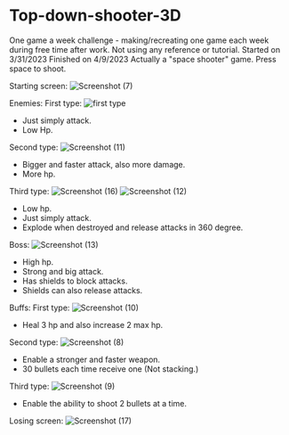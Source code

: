 # Top-down-shooter-3D
One game a week challenge - making/recreating one game each week during free time after work. Not using any reference or tutorial.
Started on 3/31/2023
Finished on 4/9/2023
Actually a "space shooter" game.
Press space to shoot.

Starting screen:
![Screenshot (7)](https://user-images.githubusercontent.com/55885808/230813756-1786c5ff-519d-465b-8bd7-68d58bac4ea5.png)


Enemies:
  First type:
  ![first type](https://user-images.githubusercontent.com/55885808/230813517-2383eccb-b77e-49ac-ad00-bee2639aa52d.png)
  - Just simply attack.
  - Low Hp.

  Second type:
  ![Screenshot (11)](https://user-images.githubusercontent.com/55885808/230813569-0c11c439-8472-4bbc-81ba-8f2a8e5c4508.png)
  - Bigger and faster attack, also more damage.
  - More hp.

  Third type:
  ![Screenshot (16)](https://user-images.githubusercontent.com/55885808/230813592-b280f920-fe60-4f17-bef2-7699b0ac972d.png)
  ![Screenshot (12)](https://user-images.githubusercontent.com/55885808/230813963-df64d20e-c08d-4203-af9b-f1b2e0073837.png)
  - Low hp.
  - Just simply attack.
  - Explode when destroyed and release attacks in 360 degree.

  Boss:
  ![Screenshot (13)](https://user-images.githubusercontent.com/55885808/230813619-c8c1fc5f-2063-482a-8d8f-1ba0e212a448.png)
  - High hp.
  - Strong and big attack.
  - Has shields to block attacks.
  - Shields can also release attacks.

Buffs:
  First type:
  ![Screenshot (10)](https://user-images.githubusercontent.com/55885808/230813683-16472de2-0d47-4e08-bc37-ad9f3442bd14.png)
  - Heal 3 hp and also increase 2 max hp.
 
  Second type:
  ![Screenshot (8)](https://user-images.githubusercontent.com/55885808/230813732-d1ad17bd-16d0-42f8-919e-6ea0935ee7c0.png)
  - Enable a stronger and faster weapon.
  - 30 bullets each time receive one (Not stacking.)
  
  Third type:
  ![Screenshot (9)](https://user-images.githubusercontent.com/55885808/230813715-44bbc5aa-a6ef-4889-8aa5-e24c461938c9.png)
  - Enable the ability to shoot 2 bullets at a time.
  
 Losing screen:
 ![Screenshot (17)](https://user-images.githubusercontent.com/55885808/230813820-f5a38432-09fa-419a-92b1-cee914cfbc97.png)

 
